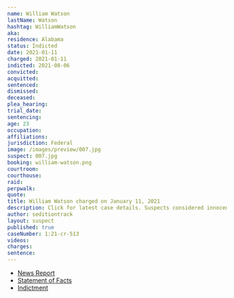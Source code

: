 ```yaml
---
name: William Watson
lastName: Watson
hashtag: WilliamWatson
aka:
residence: Alabama
status: Indicted
date: 2021-01-11
charged: 2021-01-11
indicted: 2021-08-06
convicted:
acquitted:
sentenced:
dismissed:
deceased:
plea_hearing:
trial_date:
sentencing:
age: 23
occupation:
affiliations:
jurisdiction: Federal
image: /images/preview/007.jpg
suspect: 007.jpg
booking: william-watson.png
courtroom:
courthouse:
raid:
perpwalk:
quote:
title: William Watson charged on January 11, 2021
description: Click for latest case details. Suspects considered innocent until proven guilty.
author: seditiontrack
layout: suspect
published: true
caseNumber: 1:21-cr-513
videos:
charges:
sentence:
---
```

- [News Report](https://www.wate.com/news/auburn-man-in-federal-custody-following-u-s-capitol-riot/)
- [Statement of Facts](https://www.justice.gov/usao-dc/case-multi-defendant/file/1371561/download)
- [Indictment](https://www.justice.gov/usao-dc/case-multi-defendant/file/1423471/download)
